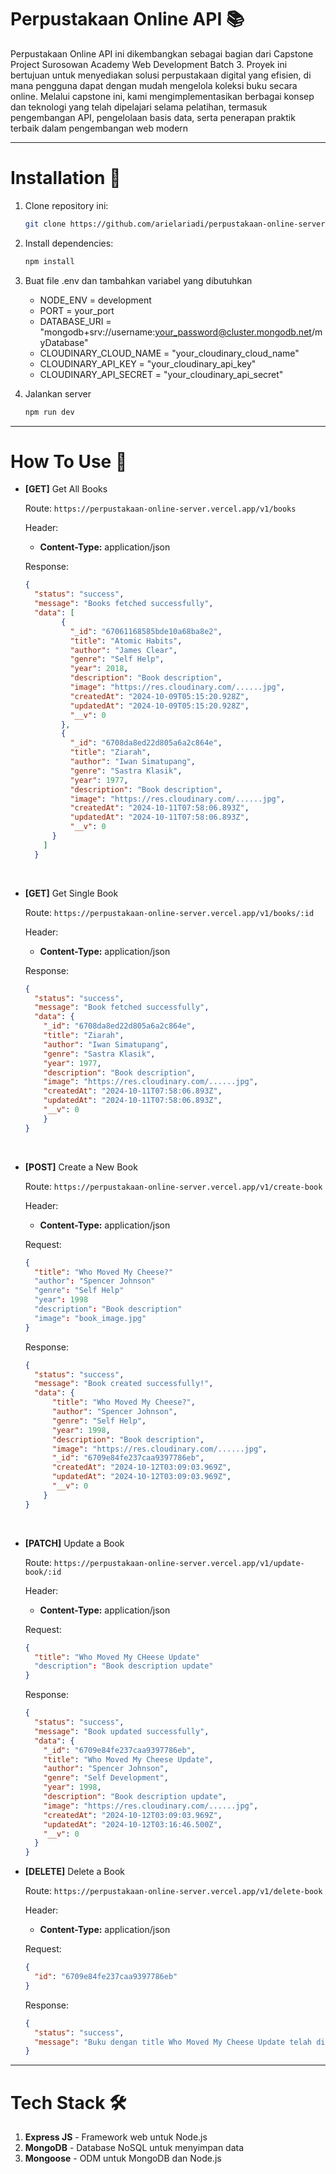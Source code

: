 # Perpustakaan Online API 📚

Perpustakaan Online API ini dikembangkan sebagai bagian dari Capstone Project Surosowan Academy Web Development Batch 3. Proyek ini bertujuan untuk menyediakan solusi perpustakaan digital yang efisien, di mana pengguna dapat dengan mudah mengelola koleksi buku secara online. Melalui capstone ini, kami mengimplementasikan berbagai konsep dan teknologi yang telah dipelajari selama pelatihan, termasuk pengembangan API, pengelolaan basis data, serta penerapan praktik terbaik dalam pengembangan web modern

---

# Installation 🚀

1. Clone repository ini:
   ```bash
   git clone https://github.com/arielariadi/perpustakaan-online-server.git
   ```

2. Install dependencies:
   ```bash
   npm install
   ```

3. Buat file .env dan tambahkan variabel yang dibutuhkan
   - NODE_ENV = development
   - PORT = your_port
   - DATABASE_URI = "mongodb+srv://username:your_password@cluster.mongodb.net/myDatabase"
   - CLOUDINARY_CLOUD_NAME = "your_cloudinary_cloud_name"
   - CLOUDINARY_API_KEY = "your_cloudinary_api_key"
   - CLOUDINARY_API_SECRET = "your_cloudinary_api_secret"
  
4. Jalankan server
   ```bash
   npm run dev
   ```

---

# How To Use 🔎

* **[GET]** Get All Books

  Route:
  `https://perpustakaan-online-server.vercel.app/v1/books`
  
  Header:
  * **Content-Type:** application/json

  Response:
  ```json
  {
    "status": "success",
    "message": "Books fetched successfully",
    "data": [
          {
            "_id": "67061168585bde10a68ba8e2",
            "title": "Atomic Habits",
            "author": "James Clear",
            "genre": "Self Help",
            "year": 2018,
            "description": "Book description",
            "image": "https://res.cloudinary.com/......jpg",
            "createdAt": "2024-10-09T05:15:20.928Z",
            "updatedAt": "2024-10-09T05:15:20.928Z",
            "__v": 0
          },
          {
            "_id": "6708da8ed22d805a6a2c864e",
            "title": "Ziarah",
            "author": "Iwan Simatupang",
            "genre": "Sastra Klasik",
            "year": 1977,
            "description": "Book description",
            "image": "https://res.cloudinary.com/......jpg",
            "createdAt": "2024-10-11T07:58:06.893Z",
            "updatedAt": "2024-10-11T07:58:06.893Z",
            "__v": 0
        }
      ]
    }
  ```
</br>

* **[GET]** Get Single Book

  Route:
  `https://perpustakaan-online-server.vercel.app/v1/books/:id`
  
  Header:
  * **Content-Type:** application/json

  Response:
  ```json
  {
    "status": "success",
    "message": "Book fetched successfully",
    "data": {
      "_id": "6708da8ed22d805a6a2c864e",
      "title": "Ziarah",
      "author": "Iwan Simatupang",
      "genre": "Sastra Klasik",
      "year": 1977,
      "description": "Book description",
      "image": "https://res.cloudinary.com/......jpg",
      "createdAt": "2024-10-11T07:58:06.893Z",
      "updatedAt": "2024-10-11T07:58:06.893Z",
      "__v": 0
      }
  }
  ```

</br>
  
* **[POST]** Create a New Book

  Route:
  `https://perpustakaan-online-server.vercel.app/v1/create-book`
  
  Header:
  * **Content-Type:** application/json

  Request:
  ```json
  {
    "title": "Who Moved My Cheese?"
    "author": "Spencer Johnson"
    "genre": "Self Help"
    "year": 1998
    "description": "Book description"
    "image": "book_image.jpg"
  }
  ```

  Response:
  ```json
  {
    "status": "success",
    "message": "Book created successfully!",
    "data": {
        "title": "Who Moved My Cheese?",
        "author": "Spencer Johnson",
        "genre": "Self Help",
        "year": 1998,
        "description": "Book description",
        "image": "https://res.cloudinary.com/......jpg",
        "_id": "6709e84fe237caa9397786eb",
        "createdAt": "2024-10-12T03:09:03.969Z",
        "updatedAt": "2024-10-12T03:09:03.969Z",
        "__v": 0
      }
  }
  ```
  </br>
  
* **[PATCH]** Update a Book

  Route:
  `https://perpustakaan-online-server.vercel.app/v1/update-book/:id`
  
  Header:
  * **Content-Type:** application/json
 
  Request:
  ```json
  {
    "title": "Who Moved My CHeese Update"
    "description": "Book description update"
  }
  ```

  Response:
  ```json
  {
    "status": "success",
    "message": "Book updated successfully",
    "data": {
      "_id": "6709e84fe237caa9397786eb",
      "title": "Who Moved My Cheese Update",
      "author": "Spencer Johnson",
      "genre": "Self Development",
      "year": 1998,
      "description": "Book description update",
      "image": "https://res.cloudinary.com/......jpg",
      "createdAt": "2024-10-12T03:09:03.969Z",
      "updatedAt": "2024-10-12T03:16:46.500Z",
      "__v": 0
    }
  }
  ```

* **[DELETE]** Delete a Book

  Route:
  `https://perpustakaan-online-server.vercel.app/v1/delete-book`
  
  Header:
  * **Content-Type:** application/json

  Request:
  ```json
  {
    "id": "6709e84fe237caa9397786eb"
  }
  ```

  Response:
  ```json
  {
    "status": "success",
    "message": "Buku dengan title Who Moved My Cheese Update telah di hapus!"
  }
  ```

---

# Tech Stack 🛠️
  1. **Express JS** - Framework web untuk Node.js
  2. **MongoDB** - Database NoSQL untuk menyimpan data
  3. **Mongoose** - ODM untuk MongoDB dan Node.js
